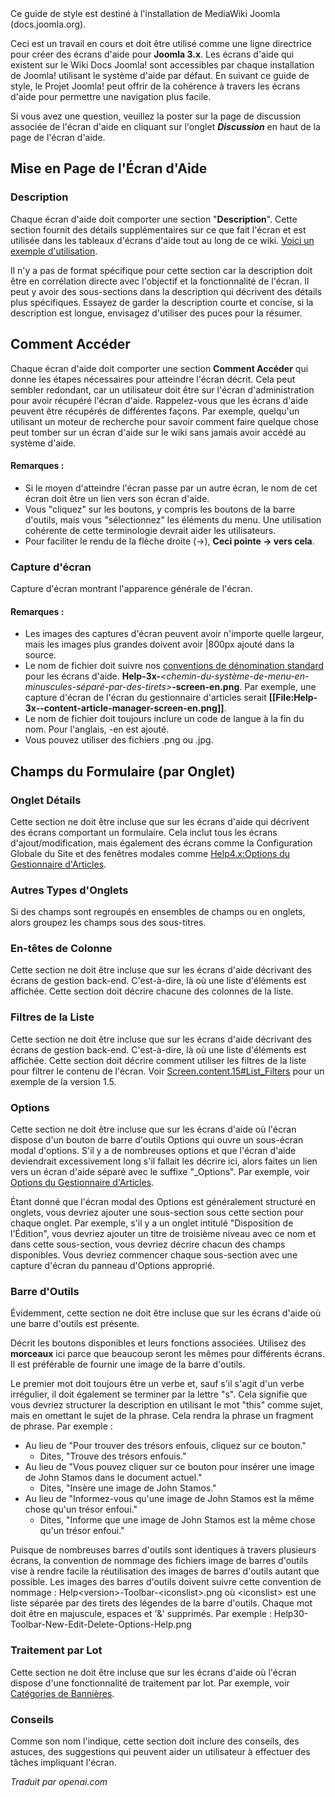<!-- Filename: Help4.x:Help_screens_styleguide  / Display title: Guide de Style pour les Écrans d'Aide  -->

<div class="alert alert-warning">
Ce guide de style est destiné à l'installation de MediaWiki Joomla (docs.joomla.org).
</div>

Ceci est un travail en cours et doit être utilisé comme une ligne directrice pour
créer des écrans d'aide pour **Joomla 3.x**. Les écrans d'aide qui existent
sur le Wiki Docs Joomla! sont accessibles par chaque installation de Joomla!
utilisant le système d'aide par défaut. En suivant ce guide de style,
le Projet Joomla! peut offrir de la cohérence à travers les
écrans d'aide pour permettre une navigation plus facile.

Si vous avez une question, veuillez la poster sur la page de discussion associée de
l'écran d'aide en cliquant sur l'onglet ***Discussion*** en haut de la page de l'écran d'aide.

## Mise en Page de l'Écran d'Aide

### Description

Chaque écran d'aide doit comporter une section "**Description**". Cette
section fournit des détails supplémentaires sur ce que fait l'écran et est utilisée dans les tableaux d'écrans d'aide tout au long de ce wiki. <a
href="https://docs.joomla.org/Menu_Management#Menu_Management_Help_Screens"
class="mw-redirect" title="Gestion des Menus">Voici un exemple d'utilisation</a>.

Il n'y a pas de format spécifique pour cette section car la description 
doit être en corrélation directe avec l'objectif et la fonctionnalité de l'écran. Il peut y avoir des sous-sections dans la description qui décrivent des détails plus spécifiques. Essayez de garder la description courte et concise, si la description est longue, envisagez d'utiliser des puces pour la résumer.

## Comment Accéder

Chaque écran d'aide doit comporter une section **Comment Accéder** qui donne les étapes nécessaires pour atteindre l'écran décrit. Cela peut sembler redondant, car un utilisateur doit être sur l'écran d'administration pour avoir récupéré l'écran d'aide. Rappelez-vous que les écrans d'aide peuvent être récupérés de différentes façons. Par exemple, quelqu'un utilisant un moteur de recherche pour savoir comment faire quelque chose peut tomber sur un écran d'aide sur le wiki sans jamais avoir accédé au système d'aide.

#### Remarques :

- Si le moyen d'atteindre l'écran passe par un autre écran, le nom de cet écran doit être un lien vers son écran d'aide.
- Vous "cliquez" sur les boutons, y compris les boutons de la barre d'outils, mais vous "sélectionnez" les éléments du menu. Une utilisation cohérente de cette terminologie devrait aider les utilisateurs.
- Pour faciliter le rendu de la flèche droite (→), **Ceci pointe → vers cela**.

### Capture d'écran

Capture d'écran montrant l'apparence générale de l'écran.

#### Remarques :

- Les images des captures d'écran peuvent avoir n'importe quelle largeur, mais les images plus grandes doivent avoir \|800px ajouté dans la source.
- Le nom de fichier doit suivre nos <a href="https://docs.joomla.org/JDOC:Image_naming_convention"
  class="mw-redirect" title="JDOC:Image naming convention">conventions de dénomination standard</a> pour les écrans d'aide.
  **Help-3x-***\<chemin-du-système-de-menu-en-minuscules-séparé-par-des-tirets\>***-screen-en.png**.
  Par exemple, une capture d'écran de l'écran du gestionnaire d'articles serait
  **\[\[File:Help-3x--content-article-manager-screen-en.png\]\]**.
- Le nom de fichier doit toujours inclure un code de langue à la fin du nom. Pour l'anglais, -en est ajouté.
- Vous pouvez utiliser des fichiers .png ou .jpg.

## Champs du Formulaire (par Onglet)

### Onglet Détails

Cette section ne doit être incluse que sur les écrans d'aide qui décrivent des écrans comportant un formulaire. Cela inclut tous les écrans d'ajout/modification, mais également des écrans comme la Configuration Globale du Site et des fenêtres modales comme <a href="https://docs.joomla.org/Help4.x:Components_Article_Manager_Options" title="Help4.x:Components Article Manager Options">Help4.x:Options du Gestionnaire d'Articles</a>.

### Autres Types d'Onglets

Si des champs sont regroupés en ensembles de champs ou en onglets, alors groupez les champs sous des sous-titres.

### En-têtes de Colonne

Cette section ne doit être incluse que sur les écrans d'aide décrivant des écrans de gestion back-end. C'est-à-dire, là où une liste d'éléments est affichée. Cette section doit décrire chacune des colonnes de la liste.

### Filtres de la Liste

Cette section ne doit être incluse que sur les écrans d'aide décrivant des écrans de gestion back-end. C'est-à-dire, là où une liste d'éléments est affichée. Cette section doit décrire comment utiliser les filtres de la liste pour filtrer le contenu de l'écran. Voir <a href="https://docs.joomla.org/Screen.content.15#List_Filters" title="Screen.content.15">Screen.content.15#List_Filters</a> pour un exemple de la version 1.5.

### Options

Cette section ne doit être incluse que sur les écrans d'aide où l'écran dispose d'un bouton de barre d'outils Options qui ouvre un sous-écran modal d'options. S'il y a de nombreuses options et que l'écran d'aide deviendrait excessivement long s'il fallait les décrire ici, alors faites un lien vers un écran d'aide séparé avec le suffixe "\_Options". Par exemple, voir <a href="https://docs.joomla.org/Help4.x:Components_Article_Manager_Options" title="Help4.x:Components Article Manager Options">Options du Gestionnaire d'Articles</a>.

Étant donné que l'écran modal des Options est généralement structuré en onglets, vous devriez ajouter une sous-section sous cette section pour chaque onglet. Par exemple, s'il y a un onglet intitulé "Disposition de l'Édition", vous devriez ajouter un titre de troisième niveau avec ce nom et dans cette sous-section, vous devriez décrire chacun des champs disponibles. Vous devriez commencer chaque sous-section avec une capture d'écran du panneau d'Options approprié.

### Barre d'Outils

Évidemment, cette section ne doit être incluse que sur les écrans d'aide où une barre d'outils est présente.

Décrit les boutons disponibles et leurs fonctions associées. Utilisez des **morceaux** ici parce que beaucoup seront les mêmes pour différents écrans. Il est préférable de fournir une image de la barre d'outils.

Le premier mot doit toujours être un verbe et, sauf s'il s'agit d'un verbe irrégulier, il doit également se terminer par la lettre "s". Cela signifie que vous devriez structurer la description en utilisant le mot "this" comme sujet, mais en omettant le sujet de la phrase. Cela rendra la phrase un fragment de phrase. Par exemple :

- Au lieu de "Pour trouver des trésors enfouis, cliquez sur ce bouton."
  - Dites, "Trouve des trésors enfouis."
- Au lieu de "Vous pouvez cliquer sur ce bouton pour insérer une image de John Stamos dans le document actuel."
  - Dites, "Insère une image de John Stamos."
- Au lieu de "Informez-vous qu'une image de John Stamos est la même chose qu'un trésor enfoui."
  - Dites, "Informe que une image de John Stamos est la même chose qu'un trésor enfoui."

Puisque de nombreuses barres d'outils sont identiques à travers plusieurs écrans, la convention de nommage des fichiers image de barres d'outils vise à rendre facile la réutilisation des images de barres d'outils autant que possible. Les images des barres d'outils doivent suivre cette convention de nommage : Help\<version\>-Toolbar-\<iconslist\>.png où \<iconslist\> est une liste séparée par des tirets des légendes de la barre d'outils. Chaque mot doit être en majuscule, espaces et '&' supprimés. Par exemple : Help30-Toolbar-New-Edit-Delete-Options-Help.png

### Traitement par Lot

Cette section ne doit être incluse que sur les écrans d'aide où l'écran dispose d'une fonctionnalité de traitement par lot. Par exemple, voir <a href="https://docs.joomla.org/Help4.x:Components_Banners_Categories" title="Help4.x:Components Banners Categories">Catégories de Bannières</a>.

### Conseils

Comme son nom l'indique, cette section doit inclure des conseils, des astuces, des suggestions qui peuvent aider un utilisateur à effectuer des tâches impliquant l'écran.

*Traduit par openai.com*

